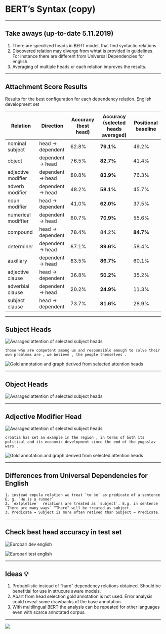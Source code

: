 # BERT’s Syntax (copy)




----------




## Take aways (up-to-date 5.11.2019)


1. There are specilized heads in BERT model, that find syntactic relations. 
2. Discovered relation may diverge from whtat is provided in guidelines. For instance there are different from Universal Dependencies for english.
3. Averaging of multiple heads or each relation improves the results.






----------


## Attachment Score Results

Results for the best configuration for each dependency relation. English development set 

                        
| Relation            | Direction        | Accuracy (best head) | Accuracy (selected heads averaged) | Positional baseline |
| ------------------- | ---------------- | -------------------- | ---------------------------------- | ------------------- |
| nominal subject     | head → dependent | 62.8%                | **79.1%**                          | 49.2%               |
| object              | dependent → head | 76.5%                | **82.7%**                          | 41.4%               |
| adjective modifier  | dependent → head | 80.8%                | **83.9%**                          | 76.3%               |
| adverb modifier     | dependent → head | 48.2%                | **58.1%**                          | 45.7%               |
| noun modifier       | head → dependent | 41.0%                | **62.0%**                          | 37.5%               |
| numerical modiffier | dependent → head | 60.7%                | **70.9%**                          | 55.6%               |
| compound            | head → dependent | 78.4%                | 84.2%                              | **84.7%**           |
| determiner          | dependent → head | 87.1%                | **89.6%**                          | 58.4%               |
| auxiliary           | dependent → head | 83.5%                | **86.7%**                          | 60.1%               |
| adjective clause    | head → dependent | 36.8%                | **50.2%**                          | 35.2%               |
| adverbial clause    | dependent → head | 20.2%                | **24.9%**                          | 11.3%               |
| subject clause      | head → dependent | 73.7%                | **81.6%**                          | 28.9%               |



----------


## Subject Heads


![Avaraged attention of selected subject heads](https://paper-attachments.dropbox.com/s_2FAE1A8FDC5A9D836062ABC6ECDF4249FAED6D9D6668416C2B5646DABB1C4337_1572880563495_image.png)




    
    those who are competent among us and responsible enough to solve their own problems are , we believe , the people themselves .



![Gold annotation and graph derived from selected attention heads](https://paper-attachments.dropbox.com/s_2FAE1A8FDC5A9D836062ABC6ECDF4249FAED6D9D6668416C2B5646DABB1C4337_1572880823025_image.png)




----------


## Object Heads




![Avaraged attention of selected subject heads](https://paper-attachments.dropbox.com/s_2FAE1A8FDC5A9D836062ABC6ECDF4249FAED6D9D6668416C2B5646DABB1C4337_1572879904784_image.png)




----------



## Adjective Modifier Head


![Avaraged attention of selected subject heads](https://paper-attachments.dropbox.com/s_2FAE1A8FDC5A9D836062ABC6ECDF4249FAED6D9D6668416C2B5646DABB1C4337_1572881243629_image.png)




    croatia has set an example in the region , in terms of both its political and its economic development since the end of the yugoslav wars .



![Gold annotation and graph derived from selected attention heads](https://paper-attachments.dropbox.com/s_2FAE1A8FDC5A9D836062ABC6ECDF4249FAED6D9D6668416C2B5646DABB1C4337_1572881406034_image.png)




----------





## Differences from Universal Dependencies for English
    1. instead copula relation we treat `to be` as predicate of a sentence E. g. `He is a runner`
    2. `exlpletive`  relations are treated as `subject`. E.g. in sentence `There are many ways` “There” will be treated as subject.
    3. Predicate → Subject is more often retived than Subject → Predicate.








----------


## Check best head accuracy in test set



![Europarl dev english](https://paper-attachments.dropbox.com/s_2FAE1A8FDC5A9D836062ABC6ECDF4249FAED6D9D6668416C2B5646DABB1C4337_1572872556865_uas-subject-p2d.png)




![Europarl test english](https://paper-attachments.dropbox.com/s_2FAE1A8FDC5A9D836062ABC6ECDF4249FAED6D9D6668416C2B5646DABB1C4337_1572872593703_uas-subject-p2d.png)






----------



## Ideas 💡 


1. Probabilistic instead of “hard” dependency relations obtained. Should be benefitial for use in strucure aware models.
2. Apart from head selection gold annotation is not used.  Error analysis could reveal some drawbacks of the base annotation.
3. With multilingual BERT the analysis can be repeated for other languages even with scarce annotated corpus.


----------



![](http://media.giphy.com/media/LoGh1t5iGxFOE/giphy.gif)



